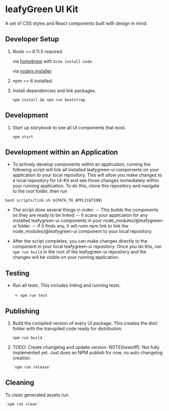 # leafyGreen UI Kit

A set of CSS styles and React components built with design in mind.

## Developer Setup

1. Node >= 6.11.5 required.

   via [homebrew](https://brew.sh/) with `brew install node`

   via [nodejs installer](https://nodejs.org/en/)

1. npm >= 6 installed.

1. Install dependencies and link packages.

   `npm install && npm run bootstrap`

## Development

1. Start up storybook to see all UI components that exist.

   `npm start`

## Development within an Application

- To actively develop components within an application, running the following script will link all installed leafygreen-ui components on your application to your local repository. This will allow you make changes to a local repository for UI-Kit and see those changes immediately within your running application. To do this, clone this repository and navigate to the root folder, then run

`bash scripts/link.sh ${PATH_TO_APPLICATION}`

- The script does several things in order:
  -- This builds the components so they are ready to be linked
  -- It scans your application for any installed leafygreen-ui components in your node_modules/@leafygreen-ui folder.
  -- If it finds any, it will runn npm link to link the node_modules/@leafygreen-ui component to your local repository.

- After the script completes, you can make changes directly to the component in your local leafygreen-ui repository. Once you do this, run `npm run build` in the root of the leafygreen-ui repository and the changes will be visible on your running application.

## Testing

- Run all tests. This includes linting and running tests.

  - `npm run test`

## Publishing

1.  Build the compiled version of every UI package. This creates the dist/ folder with the transpiled code ready for distribution.

    `npm run build`

2.  TODO: Create changelog and update version.
    NOTE(hswolff): Not fully implemented yet. Just does an NPM publish for now, no auto changelog creation.

        `npm run release`

## Cleaning

To clean generated assets run.

    `npm run clean`
